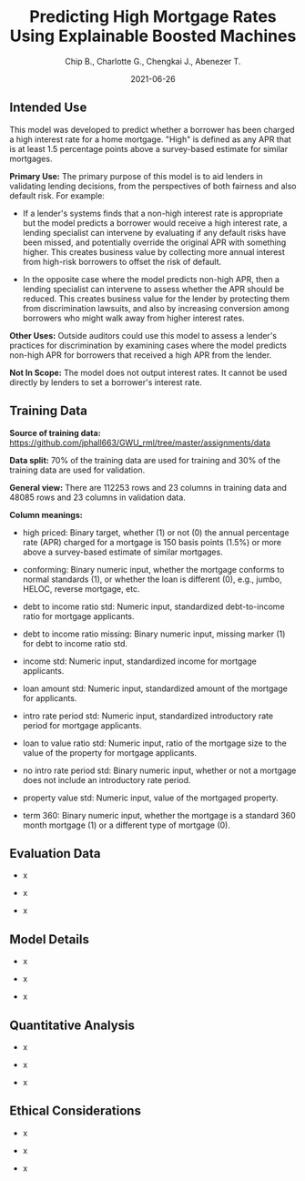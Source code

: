 <div align="center">

# Predicting High Mortgage Rates Using Explainable Boosted Machines

Chip B., Charlotte G., Chengkai J., Abenezer T.

2021-06-26

</div>


## Intended Use

This model was developed to predict whether a borrower has been charged a high interest rate for a home mortgage.  "High" is defined as any APR that is at least 1.5 percentage points above a survey-based estimate for similar mortgages.  

**Primary Use:**  The primary purpose of this model is to aid lenders in validating lending decisions, from the perspectives of both fairness and also default risk.  For example:  

- If a lender's systems finds that a non-high interest rate is appropriate but the model predicts a borrower would receive a high interest rate, a lending specialist can intervene by evaluating if any default risks have been missed, and potentially override the original APR with something higher.  This creates business value by collecting more annual interest from high-risk borrowers to offset the risk of default.  

- In the opposite case where the model predicts non-high APR, then a lending specialist can intervene to assess whether the APR should be reduced.  This creates business value for the lender by protecting them from discrimination lawsuits, and also by increasing conversion among borrowers who might walk away from higher interest rates.  

**Other Uses:**  Outside auditors could use this model to assess a lender's practices for discrimination by examining cases where the model predicts non-high APR for borrowers that received a high APR from the lender.  

**Not In Scope:**  The model does not output interest rates.  It cannot be used directly by lenders to set a borrower's interest rate.  



## Training Data

**Source of training data:** https://github.com/jphall663/GWU_rml/tree/master/assignments/data

**Data split:** 70% of the training data are used for training and 30% of the training data are used for validation.

**General view:** There are 112253 rows and 23 columns in training data and 48085 rows and 23 columns in validation data.

**Column meanings:** 

- high priced: Binary target, whether (1) or not (0) the annual percentage rate (APR) charged for a mortgage is 150 basis points (1.5%) or more above a survey-based estimate of similar mortgages. 

- conforming: Binary numeric input, whether the mortgage conforms to normal standards (1), or whether the loan is different (0), e.g., jumbo, HELOC, reverse mortgage, etc.

- debt to income ratio std: Numeric input, standardized debt-to-income ratio for mortgage applicants.

- debt to income ratio missing: Binary numeric input, missing marker (1) for debt to income ratio std.

- income std: Numeric input, standardized income for mortgage applicants.

- loan amount std: Numeric input, standardized amount of the mortgage for applicants.

- intro rate period std: Numeric input, standardized introductory rate period for mortgage applicants.

- loan to value ratio std: Numeric input, ratio of the mortgage size to the value of the property for mortgage applicants.

- no intro rate period std: Binary numeric input, whether or not a mortgage does not include an introductory rate period.

- property value std: Numeric input, value of the mortgaged property.

- term 360: Binary numeric input, whether the mortgage is a standard 360 month mortgage (1) or a different
type of mortgage (0).



## Evaluation Data

- x

- x

- x


## Model Details

- x

- x

- x


## Quantitative Analysis

- x

- x

- x


## Ethical Considerations

- x

- x

- x
